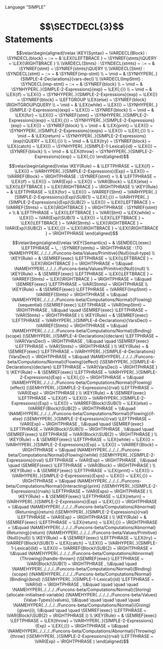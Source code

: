 Language "SIMPLE"

# $$\SECTDECL{3}$$ Statements


$$\relax\begin{aligned}\relax
  \KEY{Syntax} ~ 
    \VARDECL{Block} : \SYNDECL{block}
      ~ ::= ~ & \LEX{\LEFTBRACE } ~ \SYNREF{stmts}\QUERY ~ \LEX{\RIGHTBRACE }
    \\
    \VARDECL{Stmts} : \SYNDECL{stmts}
      ~ ::= ~ & \SYNREF{stmt} ~ \SYNREF{stmts}\QUERY
    \\
    \VARDECL{Stmt} : \SYNDECL{stmt}
      ~ ::= ~ &
      \SYNREF{imp-stmt} \\
      ~ \mid ~ &  \SYNHYPER{..}{SIMPLE-4-Declarations}{vars-decl}
    \\
    \VARDECL{ImpStmt} : \SYNDECL{imp-stmt}
      ~ ::= ~ &
      \SYNREF{block} \\
      ~ \mid ~ &  \SYNHYPER{..}{SIMPLE-2-Expressions}{exp} ~ \LEX{;{}} \\
      ~ \mid ~ &  \LEX{if} ~ \LEX{(} ~ \SYNHYPER{..}{SIMPLE-2-Expressions}{exp} ~ \LEX{)} ~ \SYNREF{block} ~ \LEFTGROUP \LEX{else} ~ \SYNREF{block} \RIGHTGROUP\QUERY \\
      ~ \mid ~ &  \LEX{while} ~ \LEX{(} ~ \SYNHYPER{..}{SIMPLE-2-Expressions}{exp} ~ \LEX{)} ~ \SYNREF{block} \\
      ~ \mid ~ &  \LEX{for} ~ \LEX{(} ~ \SYNREF{stmt} ~ \SYNHYPER{..}{SIMPLE-2-Expressions}{exp} ~ \LEX{;{}} ~ \SYNHYPER{..}{SIMPLE-2-Expressions}{exp} ~ \LEX{)} ~ \SYNREF{block} \\
      ~ \mid ~ &  \LEX{print} ~ \LEX{(} ~ \SYNHYPER{..}{SIMPLE-2-Expressions}{exps} ~ \LEX{)} ~ \LEX{;{}} \\
      ~ \mid ~ &  \LEX{return} ~ \SYNHYPER{..}{SIMPLE-2-Expressions}{exp}\QUERY ~ \LEX{;{}} \\
      ~ \mid ~ &  \LEX{try} ~ \SYNREF{block} ~ \LEX{catch} ~ \LEX{(} ~ \SYNHYPER{..}{SIMPLE-1-Lexical}{id} ~ \LEX{)} ~ \SYNREF{block} \\
      ~ \mid ~ &  \LEX{throw} ~ \SYNHYPER{..}{SIMPLE-2-Expressions}{exp} ~ \LEX{;{}}
\end{aligned}$$

$$\relax\begin{aligned}\relax
  \KEY{Rule} ~ 
    & \LEFTPHRASE ~ \LEX{if} ~ \LEX{(} ~ \VARHYPER{..}{SIMPLE-2-Expressions}{Exp} ~ \LEX{)} ~ \VARREF{Block} ~ \RIGHTPHRASE : \SYNREF{stmt} = \\
    & \LEFTPHRASE ~ \LEX{if} ~ \LEX{(} ~ \VAR{Exp} ~ \LEX{)} ~ \VAR{Block} ~ \LEX{else} ~ \LEX{\LEFTBRACE } ~ \LEX{\RIGHTBRACE } ~ \RIGHTPHRASE
\\
  \KEY{Rule} ~ 
    & \LEFTPHRASE ~ \LEX{for} ~ \LEX{(} ~ \VARREF{Stmt} ~ \VARHYPER{..}{SIMPLE-2-Expressions}{Exp}\SUB{1} ~ \LEX{;{}} ~ \VARHYPER{..}{SIMPLE-2-Expressions}{Exp}\SUB{2} ~ \LEX{)} ~ \LEX{\LEFTBRACE } ~ \VARREF{Stmts} ~ \LEX{\RIGHTBRACE } ~ \RIGHTPHRASE : \SYNREF{stmt} = \\
    & \LEFTPHRASE ~ \LEX{\LEFTBRACE } ~ \VAR{Stmt} ~ \LEX{while} ~ \LEX{(} ~ \VAR{Exp}\SUB{1} ~ \LEX{)} ~ \LEX{\LEFTBRACE } ~ \LEX{\LEFTBRACE } ~ \VAR{Stmts} ~ \LEX{\RIGHTBRACE } ~ \VAR{Exp}\SUB{2} ~ \LEX{;{}} ~ \LEX{\RIGHTBRACE } ~ \LEX{\RIGHTBRACE } ~ \RIGHTPHRASE
\end{aligned}$$

$$\relax\begin{aligned}\relax
  \KEY{Semantics} ~ 
  & \SEMDECL{exec} \LEFTPHRASE ~ \_ : \SYNREF{stmts} ~ \RIGHTPHRASE  :  \TO \NAMEHYPER{../../../../Funcons-beta/Values/Primitive}{Null}{null-type} 
\\
  \KEY{Rule} ~ 
    & \SEMREF{exec} \LEFTPHRASE ~ \LEX{\LEFTBRACE } ~ \LEX{\RIGHTBRACE } ~ \RIGHTPHRASE  = \\&\quad
      \NAMEHYPER{../../../../Funcons-beta/Values/Primitive}{Null}{null}
\\
  \KEY{Rule} ~ 
    & \SEMREF{exec} \LEFTPHRASE ~ \LEX{\LEFTBRACE } ~ \VARREF{Stmts} ~ \LEX{\RIGHTBRACE } ~ \RIGHTPHRASE  = \\&\quad
      \SEMREF{exec} \LEFTPHRASE ~ \VAR{Stmts} ~ \RIGHTPHRASE 
\\
  \KEY{Rule} ~ 
    & \SEMREF{exec} \LEFTPHRASE ~ \VARREF{ImpStmt} ~ \VARREF{Stmts} ~ \RIGHTPHRASE  = \\&\quad
      \NAMEHYPER{../../../../Funcons-beta/Computations/Normal}{Flowing}{sequential}
        (\SEMREF{exec} \LEFTPHRASE ~ \VAR{ImpStmt} ~ \RIGHTPHRASE , \\&\quad \quad 
         \SEMREF{exec} \LEFTPHRASE ~ \VAR{Stmts} ~ \RIGHTPHRASE )
\\
  \KEY{Rule} ~ 
    & \SEMREF{exec} \LEFTPHRASE ~ \VARHYPER{..}{SIMPLE-4-Declarations}{VarsDecl} ~ \VARREF{Stmts} ~ \RIGHTPHRASE  = \\&\quad
      \NAMEHYPER{../../../../Funcons-beta/Computations/Normal}{Binding}{scope}
        (\SEMHYPER{..}{SIMPLE-4-Declarations}{declare} \LEFTPHRASE ~ \VAR{VarsDecl} ~ \RIGHTPHRASE , \\&\quad \quad 
         \SEMREF{exec} \LEFTPHRASE ~ \VAR{Stmts} ~ \RIGHTPHRASE )
\\
  \KEY{Rule} ~ 
    & \SEMREF{exec} \LEFTPHRASE ~ \VARHYPER{..}{SIMPLE-4-Declarations}{VarsDecl} ~ \RIGHTPHRASE  = \\&\quad
      \NAMEHYPER{../../../../Funcons-beta/Computations/Normal}{Flowing}{effect}
        (\SEMHYPER{..}{SIMPLE-4-Declarations}{declare} \LEFTPHRASE ~ \VAR{VarsDecl} ~ \RIGHTPHRASE )
\\
  \KEY{Rule} ~ 
    & \SEMREF{exec} \LEFTPHRASE ~ \VARHYPER{..}{SIMPLE-2-Expressions}{Exp} ~ \LEX{;{}} ~ \RIGHTPHRASE  = \\&\quad
      \NAMEHYPER{../../../../Funcons-beta/Computations/Normal}{Flowing}{effect}
        (\SEMHYPER{..}{SIMPLE-2-Expressions}{rval} \LEFTPHRASE ~ \VAR{Exp} ~ \RIGHTPHRASE )
\\
  \KEY{Rule} ~ 
    & \SEMREF{exec} \LEFTPHRASE ~ \LEX{if} ~ \LEX{(} ~ \VARHYPER{..}{SIMPLE-2-Expressions}{Exp} ~ \LEX{)} ~ \VARREF{Block}\SUB{1} ~ \LEX{else} ~ \VARREF{Block}\SUB{2} ~ \RIGHTPHRASE  = \\&\quad
      \NAMEHYPER{../../../../Funcons-beta/Computations/Normal}{Flowing}{if-else}
        (\SEMHYPER{..}{SIMPLE-2-Expressions}{rval} \LEFTPHRASE ~ \VAR{Exp} ~ \RIGHTPHRASE , \\&\quad \quad 
         \SEMREF{exec} \LEFTPHRASE ~ \VAR{Block}\SUB{1} ~ \RIGHTPHRASE , \\&\quad \quad 
         \SEMREF{exec} \LEFTPHRASE ~ \VAR{Block}\SUB{2} ~ \RIGHTPHRASE )
\\
  \KEY{Rule} ~ 
    & \SEMREF{exec} \LEFTPHRASE ~ \LEX{while} ~ \LEX{(} ~ \VARHYPER{..}{SIMPLE-2-Expressions}{Exp} ~ \LEX{)} ~ \VARREF{Block} ~ \RIGHTPHRASE  = \\&\quad
      \NAMEHYPER{../../../../Funcons-beta/Computations/Normal}{Flowing}{while}
        (\SEMHYPER{..}{SIMPLE-2-Expressions}{rval} \LEFTPHRASE ~ \VAR{Exp} ~ \RIGHTPHRASE , \\&\quad \quad 
         \SEMREF{exec} \LEFTPHRASE ~ \VAR{Block} ~ \RIGHTPHRASE )
\\
  \KEY{Rule} ~ 
    & \SEMREF{exec} \LEFTPHRASE ~ \LEX{print} ~ \LEX{(} ~ \VARHYPER{..}{SIMPLE-2-Expressions}{Exps} ~ \LEX{)} ~ \LEX{;{}} ~ \RIGHTPHRASE  = \\&\quad
      \NAMEHYPER{../../../../Funcons-beta/Computations/Normal}{Interacting}{print}
        (\SEMHYPER{..}{SIMPLE-2-Expressions}{rvals} \LEFTPHRASE ~ \VAR{Exps} ~ \RIGHTPHRASE )
\\
  \KEY{Rule} ~ 
    & \SEMREF{exec} \LEFTPHRASE ~ \LEX{return} ~ \VARHYPER{..}{SIMPLE-2-Expressions}{Exp} ~ \LEX{;{}} ~ \RIGHTPHRASE  = \\&\quad
      \NAMEHYPER{../../../../Funcons-beta/Computations/Abnormal}{Returning}{return}
        (\SEMHYPER{..}{SIMPLE-2-Expressions}{rval} \LEFTPHRASE ~ \VAR{Exp} ~ \RIGHTPHRASE )
\\
  \KEY{Rule} ~ 
    & \SEMREF{exec} \LEFTPHRASE ~ \LEX{return} ~ \LEX{;{}} ~ \RIGHTPHRASE  = \\&\quad
      \NAMEHYPER{../../../../Funcons-beta/Computations/Abnormal}{Returning}{return}
        (\NAMEHYPER{../../../../Funcons-beta/Values/Primitive}{Null}{null})
\\
  \KEY{Rule} ~ 
    & \SEMREF{exec} \LEFTPHRASE ~ \LEX{try} ~ \VARREF{Block}\SUB{1} ~ \LEX{catch} ~ \LEX{(} ~ \VARHYPER{..}{SIMPLE-1-Lexical}{Id} ~ \LEX{)} ~ \VARREF{Block}\SUB{2} ~ \RIGHTPHRASE  = \\&\quad
      \NAMEHYPER{../../../../Funcons-beta/Computations/Abnormal}{Throwing}{handle-thrown}
        (\SEMREF{exec} \LEFTPHRASE ~ \VAR{Block}\SUB{1} ~ \RIGHTPHRASE , \\&\quad \quad 
         \NAMEHYPER{../../../../Funcons-beta/Computations/Normal}{Binding}{scope}
           (\NAMEHYPER{../../../../Funcons-beta/Computations/Normal}{Binding}{bind}
              (\SEMHYPER{..}{SIMPLE-1-Lexical}{id} \LEFTPHRASE ~ \VAR{Id} ~ \RIGHTPHRASE , \\&\quad \quad \quad \quad 
               \NAMEHYPER{../../../../Funcons-beta/Computations/Normal}{Storing}{allocate-initialised-variable}
                 (\NAMEHYPER{../../../../Funcons-beta/Values}{Value-Types}{values}, \\&\quad \quad \quad \quad \quad 
                  \NAMEHYPER{../../../../Funcons-beta/Computations/Normal}{Giving}{given})), \\&\quad \quad \quad 
            \SEMREF{exec} \LEFTPHRASE ~ \VAR{Block}\SUB{2} ~ \RIGHTPHRASE ))
\\
  \KEY{Rule} ~ 
    & \SEMREF{exec} \LEFTPHRASE ~ \LEX{throw} ~ \VARHYPER{..}{SIMPLE-2-Expressions}{Exp} ~ \LEX{;{}} ~ \RIGHTPHRASE  = \\&\quad
      \NAMEHYPER{../../../../Funcons-beta/Computations/Abnormal}{Throwing}{throw}
        (\SEMHYPER{..}{SIMPLE-2-Expressions}{rval} \LEFTPHRASE ~ \VAR{Exp} ~ \RIGHTPHRASE )
\end{aligned}$$



[Funcons-beta]: /CBS-beta/docs/Funcons-beta
  "FUNCONS-BETA"
[Unstable-Funcons-beta]: /CBS-beta/docs/Unstable-Funcons-beta
  "UNSTABLE-FUNCONS-BETA"
[Languages-beta]: /CBS-beta/docs/Languages-beta
  "LANGUAGES-BETA"
[Unstable-Languages-beta]: /CBS-beta/docs/Unstable-Languages-beta
  "UNSTABLE-LANGUAGES-BETA"
[CBS-beta]: /CBS-beta 
  "CBS-BETA"
